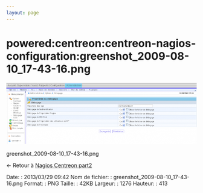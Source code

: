 ```yaml
---
layout: page
---
```


powered:centreon:centreon-nagios-configuration:greenshot\_2009-08-10\_17-43-16.png
==================================================================================

[![greenshot\_2009-08-10\_17-43-16.png](../../../../assets/media/powered/centreon/centreon-nagios-configuration/greenshot_2009-08-10_17-43-16.png@cache=&w=900&h=291 "greenshot_2009-08-10_17-43-16.png")](../../../../assets/media/powered/centreon/centreon-nagios-configuration/greenshot_2009-08-10_17-43-16.png@cache= "Afficher le fichier original")

greenshot\_2009-08-10\_17-43-16.png

← Retour à [Nagios Centreon
part2](../../../../centreon/nagios-centreon-part2.html "centreon:nagios-centreon-part2")

Date:
:   2013/03/29 09:42
Nom de fichier:
:   greenshot\_2009-08-10\_17-43-16.png
Format:
:   PNG
Taille:
:   42KB
Largeur:
:   1276
Hauteur:
:   413

